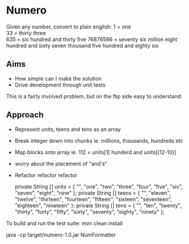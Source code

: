 Numero
======

Given any number, convert to plain english:
1 = one  
33 = thirty three  
635 = sic hundred and thirty five
76876586 = seventy six million eight hundred and sixty seven thousand five hundred and eighty six


Aims
----
* How simple can I make the solution  
* Drive development through unit tests

This is a fairly involved problem, but on the flip side easy to understand.     

Approach
--------
* Represent units, teens and tens as an array  
* Break integer down into chunks ie. millions, thousands, hundreds etc  
* Map blocks onto array ie.  112 = units[1] hunderd and units[(12-10)] 
* worry about the placement of "and's"  
* Refactor refactor refactor  

    private String [] units = { "", "one", "two", "three", "four", "five", "six", "seven", "eight", "nine" };
    private String [] teens = { "", "eleven", "twelve", "thirteen", "fourteen", "fifteen", "sixteen", "seventeen", "eighteen", "nineteen" };
    private String [] tens = { "", "ten", "twenty", "thirty", "forty", "fifty", "sixty", "seventy", "eighty", "ninety" };

     


To build and run the test suite:
mvn clean install

java -cp target/numero-1.0.jar NumFormatter <number>